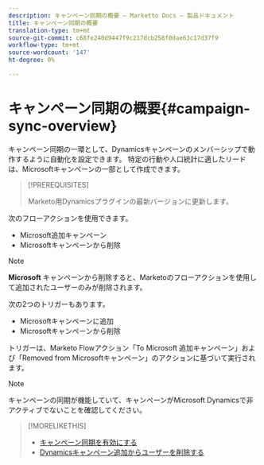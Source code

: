 ```yaml
---
description: キャンペーン同期の概要 — Marketto Docs — 製品ドキュメント
title: キャンペーン同期の概要
translation-type: tm+mt
source-git-commit: c68fe240d9447f9c217dcb258f0dae63c17d37f9
workflow-type: tm+mt
source-wordcount: '147'
ht-degree: 0%

---
```



# キャンペーン同期の概要{#campaign-sync-overview}

キャンペーン同期の一環として、Dynamicsキャンペーンのメンバーシップで動作するように自動化を設定できます。 特定の行動や人口統計に適したリードは、Microsoftキャンペーンの一部として作成できます。

>[!PREREQUISITES]
>
>Marketo用Dynamicsプラグインの最新バージョンに更新します。

次のフローアクションを使用できます。

* Microsoft追加キャンペーン
* Microsoftキャンペーンから削除

>[!NOTE]
>
>**Microsoft** キャンペーンから削除すると、Marketoのフローアクションを使用して追加されたユーザーのみが削除されます。

次の2つのトリガーもあります。

* Microsoftキャンペーンに追加
* Microsoftキャンペーンから削除

トリガーは、Marketo Flowアクション「To Microsoft 追加キャンペーン」および「Removed from Microsoftキャンペーン」のアクションに基づいて実行されます。

>[!NOTE]
>
>キャンペーンの同期が機能していて、キャンペーンがMicrosoft Dynamicsで非アクティブでないことを確認してください。

>[!MORELIKETHIS]
>
>* [キャンペーン同期を有効にする](/help/marketo/product-docs/crm-sync/microsoft-dynamics-sync/microsoft-dynamics-sync-details/enable-campaign-sync.md)
>* [Dynamicsキャンペーン追加からユーザーを削除する](/help/marketo/product-docs/core-marketo-concepts/smart-campaigns/microsoft-dynamics-flow-actions/add-or-remove-people-from-your-dynamics-campaign.md)

